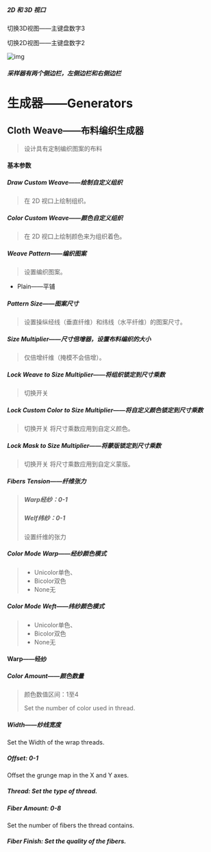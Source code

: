 ##### 2D 和 3D 视口

切换3D视图——主键盘数字3

切换2D视图——主键盘数字2

![img](https://helpx.adobe.com/content/dam/help/en/substance-3d/documentation/sadoc/files/215285840/247825351/1/1675162407605/screenshot-2023-01-25-at-16-23-09.png.img.png)

##### 采样器有两个侧边栏，左侧边栏和右侧边栏

# 生成器——Generators

## Cloth Weave——布料编织生成器

> 设计具有定制编织图案的布料

#### 基本参数

##### Draw Custom Weave——绘制自定义组织

> 在 2D 视口上绘制组织。

##### Color Custom Weave——颜色自定义组织

> 在 2D 视口上绘制颜色来为组织着色。

##### Weave Pattern——编织图案

> 设置编织图案。

- Plain——平铺

##### Pattern Size——图案尺寸

> 设置操纵经线（垂直纤维）和纬线（水平纤维）的图案尺寸。

##### Size Multiplier——尺寸倍增器，设置布料编织的大小

> 仅倍增纤维（掩模不会倍增）。

##### Lock Weave to Size Multiplier——将组织锁定到尺寸乘数

> 切换开关

##### Lock Custom Color to Size Multiplier——将自定义颜色锁定到尺寸乘数

> 切换开关
> 将尺寸乘数应用到自定义颜色。

##### Lock Mask to Size Multiplier——将蒙版锁定到尺寸乘数

> 切换开关
> 将尺寸乘数应用到自定义蒙版。

##### Fibers Tension——纤维张力

> ##### Warp经纱：0-1
>
> ##### Welf纬纱：0-1
>
> 设置纤维的张力

##### Color Mode Warp——经纱颜色模式

> - Unicolor单色、
> - Bicolor双色
> - None无

##### Color Mode Weft——纬纱颜色模式

> - Unicolor单色、
> - Bicolor双色
> - None无

#### Warp——经纱

##### Color Amount——颜色数量

> 颜色数值区间：1至4
>
> Set the number of color used in thread.

##### Width——纱线宽度

> ##### 

Set the Width of the wrap threads.

##### Offset: 0-1

Offset the grunge map in the X and Y axes.

##### Thread: Set the type of thread.

##### Fiber Amount: 0-8

Set the number of fibers the thread contains.

##### Fiber Finish: Set the quality of the fibers.